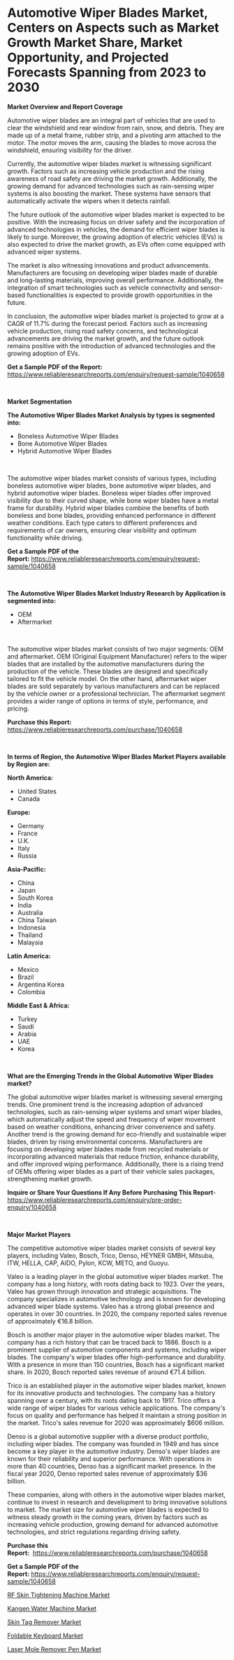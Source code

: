 <p><h1>Automotive Wiper Blades Market, Centers on Aspects such as Market Growth Market Share, Market Opportunity, and Projected Forecasts Spanning from 2023 to 2030</h1></p><p><strong>Market Overview and Report Coverage</strong></p>
<p><p>Automotive wiper blades are an integral part of vehicles that are used to clear the windshield and rear window from rain, snow, and debris. They are made up of a metal frame, rubber strip, and a pivoting arm attached to the motor. The motor moves the arm, causing the blades to move across the windshield, ensuring visibility for the driver.</p><p>Currently, the automotive wiper blades market is witnessing significant growth. Factors such as increasing vehicle production and the rising awareness of road safety are driving the market growth. Additionally, the growing demand for advanced technologies such as rain-sensing wiper systems is also boosting the market. These systems have sensors that automatically activate the wipers when it detects rainfall.</p><p>The future outlook of the automotive wiper blades market is expected to be positive. With the increasing focus on driver safety and the incorporation of advanced technologies in vehicles, the demand for efficient wiper blades is likely to surge. Moreover, the growing adoption of electric vehicles (EVs) is also expected to drive the market growth, as EVs often come equipped with advanced wiper systems.</p><p>The market is also witnessing innovations and product advancements. Manufacturers are focusing on developing wiper blades made of durable and long-lasting materials, improving overall performance. Additionally, the integration of smart technologies such as vehicle connectivity and sensor-based functionalities is expected to provide growth opportunities in the future.</p><p>In conclusion, the automotive wiper blades market is projected to grow at a CAGR of 11.7% during the forecast period. Factors such as increasing vehicle production, rising road safety concerns, and technological advancements are driving the market growth, and the future outlook remains positive with the introduction of advanced technologies and the growing adoption of EVs.</p></p>
<p><strong>Get a Sample PDF of the Report:</strong> <a href="https://www.reliableresearchreports.com/enquiry/request-sample/1040658">https://www.reliableresearchreports.com/enquiry/request-sample/1040658</a></p>
<p>&nbsp;</p>
<p><strong>Market Segmentation</strong></p>
<p><strong>The Automotive Wiper Blades Market Analysis by types is segmented into:</strong></p>
<p><ul><li>Boneless Automotive Wiper Blades</li><li>Bone Automotive Wiper Blades</li><li>Hybrid Automotive Wiper Blades</li></ul></p>
<p>&nbsp;</p>
<p><p>The automotive wiper blades market consists of various types, including boneless automotive wiper blades, bone automotive wiper blades, and hybrid automotive wiper blades. Boneless wiper blades offer improved visibility due to their curved shape, while bone wiper blades have a metal frame for durability. Hybrid wiper blades combine the benefits of both boneless and bone blades, providing enhanced performance in different weather conditions. Each type caters to different preferences and requirements of car owners, ensuring clear visibility and optimum functionality while driving.</p></p>
<p><strong>Get a Sample PDF of the Report:</strong>&nbsp;<a href="https://www.reliableresearchreports.com/enquiry/request-sample/1040658">https://www.reliableresearchreports.com/enquiry/request-sample/1040658</a></p>
<p>&nbsp;</p>
<p><strong>The Automotive Wiper Blades Market Industry Research by Application is segmented into:</strong></p>
<p><ul><li>OEM</li><li>Aftermarket</li></ul></p>
<p>&nbsp;</p>
<p><p>The automotive wiper blades market consists of two major segments: OEM and aftermarket. OEM (Original Equipment Manufacturer) refers to the wiper blades that are installed by the automotive manufacturers during the production of the vehicle. These blades are designed and specifically tailored to fit the vehicle model. On the other hand, aftermarket wiper blades are sold separately by various manufacturers and can be replaced by the vehicle owner or a professional technician. The aftermarket segment provides a wider range of options in terms of style, performance, and pricing.</p></p>
<p><strong>Purchase this Report:</strong>&nbsp; <a href="https://www.reliableresearchreports.com/purchase/1040658">https://www.reliableresearchreports.com/purchase/1040658</a></p>
<p>&nbsp;</p>
<p><strong>In terms of Region, the Automotive Wiper Blades Market Players available by Region are:</strong></p>
<p>
    <p> <strong> North America: </strong>
        <ul>
            <li>United States</li>
            <li>Canada</li>
        </ul>
        </p> 
    <p> <strong> Europe: </strong>
        <ul>
            <li>Germany</li>
            <li>France</li>
            <li>U.K.</li>
            <li>Italy</li>
            <li>Russia</li>
        </ul>
        </p> 
    <p> <strong> Asia-Pacific: </strong>
        <ul>
            <li>China</li>
            <li>Japan</li>
            <li>South Korea</li>
            <li>India</li>
            <li>Australia</li>
            <li>China Taiwan</li>
            <li>Indonesia</li>
            <li>Thailand</li>
            <li>Malaysia</li>
        </ul>
        </p> 
    <p> <strong> Latin America: </strong>
        <ul>
            <li>Mexico</li>
            <li>Brazil</li>
            <li>Argentina Korea</li>
            <li>Colombia</li>
        </ul>
        </p> 
    <p> <strong> Middle East & Africa: </strong>
        <ul>
            <li>Turkey</li>
            <li>Saudi</li>
            <li>Arabia</li>
            <li>UAE</li>
            <li>Korea</li>
        </ul>
    </p>
    </p>
<p>&nbsp;</p>
<p><strong>What are the Emerging Trends in the Global Automotive Wiper Blades market?</strong></p>
<p><p>The global automotive wiper blades market is witnessing several emerging trends. One prominent trend is the increasing adoption of advanced technologies, such as rain-sensing wiper systems and smart wiper blades, which automatically adjust the speed and frequency of wiper movement based on weather conditions, enhancing driver convenience and safety. Another trend is the growing demand for eco-friendly and sustainable wiper blades, driven by rising environmental concerns. Manufacturers are focusing on developing wiper blades made from recycled materials or incorporating advanced materials that reduce friction, enhance durability, and offer improved wiping performance. Additionally, there is a rising trend of OEMs offering wiper blades as a part of their vehicle sales packages, strengthening market growth.</p></p>
<p><strong>Inquire or Share Your Questions If Any Before Purchasing This Report</strong>- <a href="https://www.reliableresearchreports.com/enquiry/pre-order-enquiry/1040658">https://www.reliableresearchreports.com/enquiry/pre-order-enquiry/1040658</a></p>
<p>&nbsp;</p>
<p><strong>Major Market Players</strong></p>
<p><p>The competitive automotive wiper blades market consists of several key players, including Valeo, Bosch, Trico, Denso, HEYNER GMBH, Mitsuba, ITW, HELLA, CAP, AIDO, Pylon, KCW, METO, and Guoyu.</p><p>Valeo is a leading player in the global automotive wiper blades market. The company has a long history, with roots dating back to 1923. Over the years, Valeo has grown through innovation and strategic acquisitions. The company specializes in automotive technology and is known for developing advanced wiper blade systems. Valeo has a strong global presence and operates in over 30 countries. In 2020, the company reported sales revenue of approximately €16.8 billion.</p><p>Bosch is another major player in the automotive wiper blades market. The company has a rich history that can be traced back to 1886. Bosch is a prominent supplier of automotive components and systems, including wiper blades. The company's wiper blades offer high-performance and durability. With a presence in more than 150 countries, Bosch has a significant market share. In 2020, Bosch reported sales revenue of around €71.4 billion.</p><p>Trico is an established player in the automotive wiper blades market, known for its innovative products and technologies. The company has a history spanning over a century, with its roots dating back to 1917. Trico offers a wide range of wiper blades for various vehicle applications. The company's focus on quality and performance has helped it maintain a strong position in the market. Trico's sales revenue for 2020 was approximately $606 million.</p><p>Denso is a global automotive supplier with a diverse product portfolio, including wiper blades. The company was founded in 1949 and has since become a key player in the automotive industry. Denso's wiper blades are known for their reliability and superior performance. With operations in more than 40 countries, Denso has a significant market presence. In the fiscal year 2020, Denso reported sales revenue of approximately $36 billion.</p><p>These companies, along with others in the automotive wiper blades market, continue to invest in research and development to bring innovative solutions to market. The market size for automotive wiper blades is expected to witness steady growth in the coming years, driven by factors such as increasing vehicle production, growing demand for advanced automotive technologies, and strict regulations regarding driving safety.</p></p>
<p><strong>Purchase this Report:</strong>&nbsp;&nbsp;<a href="https://www.reliableresearchreports.com/purchase/1040658">https://www.reliableresearchreports.com/purchase/1040658</a></p>
<p></p>
<p><strong>Get a Sample PDF of the Report:</strong>&nbsp;<a href="https://www.reliableresearchreports.com/enquiry/request-sample/1040658">https://www.reliableresearchreports.com/enquiry/request-sample/1040658</a></p>
<p><p><a href="https://medium.com/@hugthess010/rf-skin-tightening-machine-market-research-report-its-history-and-forecast-2023-to-2030-279aca9fd93a">RF Skin Tightening Machine Market</a></p><p><a href="https://medium.com/@thesjenney10210/kangen-water-machine-market-analysis-and-sze-forecasted-for-period-from-2023-to-2030-a0a63c6057f1">Kangen Water Machine Market</a></p><p><a href="https://medium.com/@moribenton733320/skin-tag-remover-market-comprehensive-assessment-by-type-application-and-geography-54e118025fac">Skin Tag Remover Market</a></p><p><a href="https://medium.com/@tanaysamar7412/foldable-keyboard-market-trends-forecast-and-competitive-analysis-to-2030-648c7069d541">Foldable Keyboard Market</a></p><p><a href="https://medium.com/@jerez43343/laser-mole-remover-pen-market-size-cagr-trends-2024-2030-fd5d5914d165">Laser Mole Remover Pen Market</a></p></p>